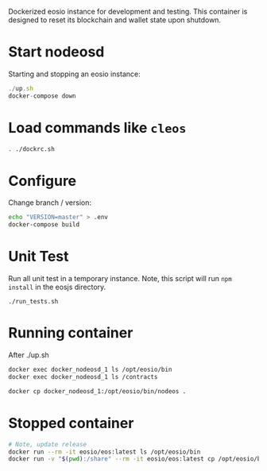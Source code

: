 Dockerized eosio instance for development and testing.  This container
is designed to reset its blockchain and wallet state upon shutdown.

# Start nodeosd

Starting and stopping an eosio instance:

```js
./up.sh
docker-compose down
```

# Load commands like `cleos`

```bash
. ./dockrc.sh
```

# Configure

Change branch / version:

```bash
echo "VERSION=master" > .env
docker-compose build
```

# Unit Test

Run all unit test in a temporary instance.  Note, this script will run
`npm install` in the eosjs directory.

`./run_tests.sh`

# Running container

After ./up.sh

```bash
docker exec docker_nodeosd_1 ls /opt/eosio/bin
docker exec docker_nodeosd_1 ls /contracts

docker cp docker_nodeosd_1:/opt/eosio/bin/nodeos .
```

# Stopped container

```bash
# Note, update release
docker run --rm -it eosio/eos:latest ls /opt/eosio/bin
docker run -v "$(pwd):/share" --rm -it eosio/eos:latest cp /opt/eosio/bin/nodeos /share
```

